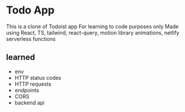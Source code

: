 # Todo App

This is a clone of Todoist app
For learning to code purposes only
Made using React, TS, tailwind, react-query, motion library animations,
netlify serverless functions

## learned

- env
- HTTP status codes
- HTTP requests
- endpoints
- CORS
- backend api
